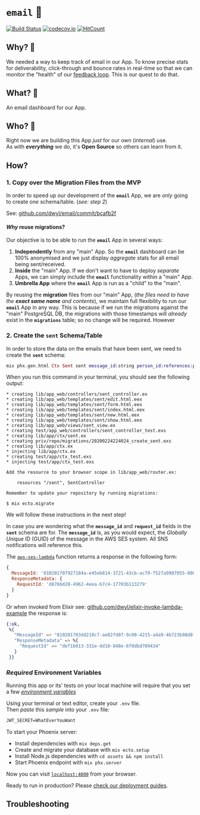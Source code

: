# `email` 💌

[![Build Status](https://img.shields.io/travis/dwyl/email/master.svg?style=flat-square)](https://travis-ci.org/dwyl/email)
[![codecov.io](https://img.shields.io/codecov/c/github/dwyl/email/master.svg?style=flat-square)](http://codecov.io/github/dwyl/email?branch=master)
[![HitCount](http://hits.dwyl.com/dwyl/email.svg)](http://hits.dwyl.com/dwyl/email)

## Why? 🤷‍

We needed a way to keep track of email in our App.
To know precise stats for deliverability, click-through and bounce rates
in real-time so that we can monitor the "health" of our
[feedback loop](https://en.wikipedia.org/wiki/Feedback).
This is our quest to do that.



## What? 💭

An email dashboard for our App.

## Who? 👤

Right now we are building this App _just_ for our own (_internal_) use. <br />
As with ***everything*** we do,
it's **Open Source** so others can learn from it.


## How?


### 1. Copy over the Migration Files from the MVP

In order to speed up our development of the **`email`** App,
we are _only_ going to create _one_ schema/table. (_see: step 2_)


See: [github.com/dwyl/email/commit/bcafb2f](https://github.com/dwyl/email/commit/bcafb2fbd92782b1e166305428c5211690374b2e)

#### _Why_ reuse migrations?

Our objective is to be able to run the **`email`** App in several ways:
1. **Independently** from any "main" App.
So the **`email`** dashboard can be 100% anonymised
and we just display _aggregate_ stats for all email being sent/received.
2. **Inside** the "main" App.
If we don't want to have to deploy _separate_ Apps,
we can simply include the **`email`** functionality within a "main" App.
3. **Umbrella App** where the **`email`** App is run as a "child" to the "main".

By reusing the **migration** files from our "main" App,
(_the files need to have the **exact same name** and contents_),
we maintain full flexibility to run our **`email`** App in any way.
This is because if we run the migrations against the "main" PostgreSQL DB,
the migrations with those timestamps will _already_ exist
in the **`migrations`** table; so no change will be required.
However


### 2. Create the `sent` Schema/Table

In order to store the data on the emails that have been sent,
we need to create the **`sent`** schema:

```elixir
mix phx.gen.html Ctx Sent sent message_id:string person_id:references:people request_id:string status_id:references:status template:string
```

When you run this command in your terminal,
you should see the following output:

```
* creating lib/app_web/controllers/sent_controller.ex
* creating lib/app_web/templates/sent/edit.html.eex
* creating lib/app_web/templates/sent/form.html.eex
* creating lib/app_web/templates/sent/index.html.eex
* creating lib/app_web/templates/sent/new.html.eex
* creating lib/app_web/templates/sent/show.html.eex
* creating lib/app_web/views/sent_view.ex
* creating test/app_web/controllers/sent_controller_test.exs
* creating lib/app/ctx/sent.ex
* creating priv/repo/migrations/20200224224024_create_sent.exs
* creating lib/app/ctx.ex
* injecting lib/app/ctx.ex
* creating test/app/ctx_test.exs
* injecting test/app/ctx_test.exs

Add the resource to your browser scope in lib/app_web/router.ex:

    resources "/sent", SentController

Remember to update your repository by running migrations:

$ mix ecto.migrate
```

We will follow these instructions in the next step! 


In case you are wondering what the **`message_id`** and **`request_id`** fields
in the **`sent`** schema are for.
The **`message_id`** is,
as you would expect,
the _Globally Unique_ ID (GUID)
of the message in the AWS SES system.
All SNS notifications will reference this.

The [`aws-ses-lambda`](https://github.com/dwyl/aws-ses-lambda) function
returns a response in the following form:
```js
{
  MessageId: '010201707927184a-e45eb814-3721-43cb-ac70-f527a9907055-000000',
  ResponseMetadata: {
    RequestId: 'd876bd28-4962-4eea-b7c4-17703b113279'
  }
}
```

Or when invoked from Elixir
see:
[github.com/dwyl/elixir-invoke-lambda-example](https://github.com/dwyl/elixir-invoke-lambda-example)
the response is:
```elixir
{:ok,
 %{
   "MessageId" => "010201703dd218c7-ae82fd07-9c08-4215-a4a9-4b723b98d8f3-000000",
   "ResponseMetadata" => %{
     "RequestId" => "def1b013-331e-4d10-848e-6f0dbd709434"
   }
 }}
```









### _Required_ Environment Variables

Running this app or its' tests on your local machine will require
that you set a few
[*environment variables*](https://github.com/dwyl/learn-environment-variables)

Using your terminal or text editor, create your `.env` file.  
Then *paste* this *sample* into your `.env` file:

```txt
JWT_SECRET=WhatEverYouWant
```


To start your Phoenix server:

  * Install dependencies with `mix deps.get`
  * Create and migrate your database with `mix ecto.setup`
  * Install Node.js dependencies with `cd assets && npm install`
  * Start Phoenix endpoint with `mix phx.server`

Now you can visit [`localhost:4000`](http://localhost:4000) from your browser.

Ready to run in production? Please [check our deployment guides](https://hexdocs.pm/phoenix/deployment.html).







## Troubleshooting
